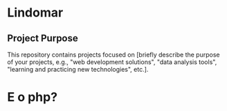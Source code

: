# Lindomar

## Project Purpose
This repository contains projects focused on [briefly describe the purpose of your projects, e.g., "web development solutions", "data analysis tools", "learning and practicing new technologies", etc.].
# E o php?
